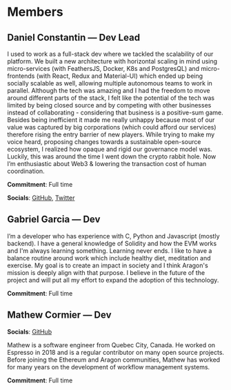 
# Members

## Daniel Constantin — Dev Lead

I used to work as a full-stack dev where we tackled the scalability of our platform. We built a new architecture with horizontal scaling in mind using micro-services (with FeathersJS, Docker, K8s and PostgresQL) and micro-frontends (with React, Redux and Material-UI) which ended up being socially scalable as well, allowing multiple autonomous teams to work in parallel.
Although the tech was amazing and I had the freedom to move around different parts of the stack, I felt like the potential of the tech was limited by being closed source and by competing with other businesses instead of collaborating - considering that business is a positive-sum game. Besides being inefficient it made me really unhappy because most of our value was captured by big corporations (which could afford our services) therefore rising the entry barrier of new players. While trying to make my voice heard, proposing changes towards a sustainable open-source ecosystem, I realized how opaque and rigid our governance model was. Luckily, this was around the time I went down the crypto rabbit hole. Now I’m enthusiastic about Web3 & lowering the transaction cost of human coordination.

**Commitment**: Full time

**Socials**: [GitHub](https://github.com/0x6431346e), [Twitter](https://twitter.com/0x6431346e)

## Gabriel Garcia — Dev

I’m a developer who has experience with C, Python and Javascript (mostly backend). I have a general knowledge of Solidity and how the EVM works and I'm always learning something. Learning never ends. I like to have a balance routine around work which include healthy diet, meditation and exercise. My goal is to create an impact in society and I think Aragon's mission is deeply align with that purpose. I believe in the future of the project and will put all my effort to expand the adoption of this technology.

**Commitment**: Full time

## Mathew Cormier — Dev

**Socials**: [GitHub](https://github.com/macor161)

Mathew is a software engineer from Quebec City, Canada. He worked on Espresso in 2018 and is a regular contributor on many open source projects. Before joining the Ethereum and Aragon communities, Mathew has worked for many years on the development of workflow management systems.

**Commitment**: Full time
